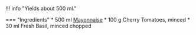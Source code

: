 !!! info "Yields about 500 ml."

=== "Ingredients"
    * 500 ml [Mayonnaise](./mayonnaise.md)
    * 100 g Cherry Tomatoes, minced
    * 30 ml Fresh Basil, minced chopped

[^1]: VanWieren, Jeanne.
